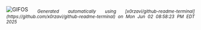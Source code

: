 <div align="justify">
<picture>
    <source media="(prefers-color-scheme: dark)" srcset="https://i.ibb.co/prXx5c8V/output-gif.gif">
    <source media="(prefers-color-scheme: light)" srcset="https://i.ibb.co/prXx5c8V/output-gif.gif">
    <img alt="GIFOS" src="https://i.ibb.co/prXx5c8V/output-gif.gif">
</picture>
<sub><i>Generated automatically using [x0rzavi/github-readme-terminal](https://github.com/x0rzavi/github-readme-terminal) on Mon Jun 02 08:58:23 PM EDT 2025</i></sub>
</div>

<!--  -->